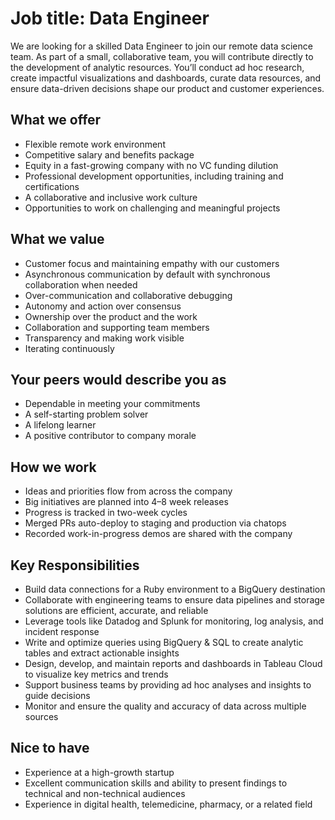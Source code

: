 # Job title: Data Engineer

We are looking for a skilled Data Engineer to join our remote data science team. As part of a small, collaborative team, you will contribute directly to the development of analytic resources. You’ll conduct ad hoc research, create impactful visualizations and dashboards, curate data resources, and ensure data-driven decisions shape our product and customer experiences.

## What we offer

- Flexible remote work environment
- Competitive salary and benefits package
- Equity in a fast-growing company with no VC funding dilution
- Professional development opportunities, including training and certifications
- A collaborative and inclusive work culture
- Opportunities to work on challenging and meaningful projects

## What we value

- Customer focus and maintaining empathy with our customers
- Asynchronous communication by default with synchronous collaboration when needed
- Over-communication and collaborative debugging
- Autonomy and action over consensus
- Ownership over the product and the work
- Collaboration and supporting team members
- Transparency and making work visible
- Iterating continuously

## Your peers would describe you as

- Dependable in meeting your commitments
- A self-starting problem solver
- A lifelong learner
- A positive contributor to company morale

## How we work

- Ideas and priorities flow from across the company
- Big initiatives are planned into 4–8 week releases
- Progress is tracked in two-week cycles
- Merged PRs auto-deploy to staging and production via chatops
- Recorded work-in-progress demos are shared with the company

## Key Responsibilities

- Build data connections for a Ruby environment to a BigQuery destination
- Collaborate with engineering teams to ensure data pipelines and storage solutions are efficient, accurate, and reliable
- Leverage tools like Datadog and Splunk for monitoring, log analysis, and incident response
- Write and optimize queries using BigQuery & SQL to create analytic tables and extract actionable insights
- Design, develop, and maintain reports and dashboards in Tableau Cloud to visualize key metrics and trends
- Support business teams by providing ad hoc analyses and insights to guide decisions
- Monitor and ensure the quality and accuracy of data across multiple sources

## Nice to have

- Experience at a high-growth startup
- Excellent communication skills and ability to present findings to technical and non-technical audiences
- Experience in digital health, telemedicine, pharmacy, or a related field
